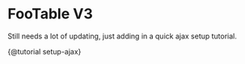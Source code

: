 # FooTable V3 #

Still needs a lot of updating, just adding in a quick ajax setup tutorial.

{@tutorial setup-ajax}